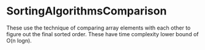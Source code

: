# SortingAlgorithmsComparison
These use the technique of comparing array elements with each other to figure out the final sorted order. These have time complexity lower bound of O(n logn).
